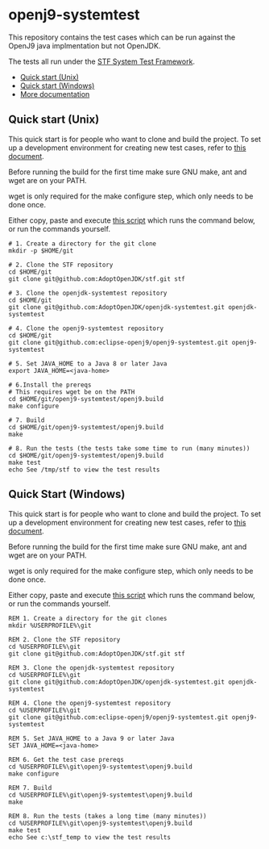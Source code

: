 <!--
Copyright (c) 2017, 2021 IBM Corp. and others

This program and the accompanying materials are made available under
the terms of the Eclipse Public License 2.0 which accompanies this
distribution and is available at https://www.eclipse.org/legal/epl-2.0/
or the Apache License, Version 2.0 which accompanies this distribution and
is available at https://www.apache.org/licenses/LICENSE-2.0.

This Source Code may also be made available under the following
Secondary Licenses when the conditions for such availability set
forth in the Eclipse Public License, v. 2.0 are satisfied: GNU
General Public License, version 2 with the GNU Classpath
Exception [1] and GNU General Public License, version 2 with the
OpenJDK Assembly Exception [2].

[1] https://www.gnu.org/software/classpath/license.html
[2] http://openjdk.java.net/legal/assembly-exception.html

SPDX-License-Identifier: EPL-2.0 OR Apache-2.0 OR GPL-2.0 WITH Classpath-exception-2.0 OR LicenseRef-GPL-2.0 WITH Assembly-exception
-->
# openj9-systemtest

This repository contains the test cases which can be run against the OpenJ9
java implmentation but not OpenJDK.

The tests all run under the [STF System Test Framework](https://github.com/AdoptOpenJDK/stf).

* [Quick start (Unix)](#unix)
* [Quick start (Windows)](#windows)
* [More documentation](openj9.build/docs/build.md)

<a name="unix"></a>
## Quick start (Unix)

This quick start is for people who want to clone and build the
project.  To set up a development environment for creating new test
cases, refer to [this document](openj9.build/docs/build.md).

Before running the build for the first time make sure GNU make, ant
and wget are on your PATH.

wget is only required for the make configure step, which only needs
to be done once.

Either copy, paste and execute [this script](openj9.build/scripts/openj9-systemtest-clone-make.sh)
which runs the command below, or run the commands yourself.

```shell
# 1. Create a directory for the git clone
mkdir -p $HOME/git

# 2. Clone the STF repository
cd $HOME/git
git clone git@github.com:AdoptOpenJDK/stf.git stf

# 3. Clone the openjdk-systemtest repository
cd $HOME/git
git clone git@github.com:AdoptOpenJDK/openjdk-systemtest.git openjdk-systemtest

# 4. Clone the openj9-systemtest repository
cd $HOME/git
git clone git@github.com:eclipse-openj9/openj9-systemtest.git openj9-systemtest

# 5. Set JAVA_HOME to a Java 8 or later Java
export JAVA_HOME=<java-home>

# 6.Install the prereqs
# This requires wget be on the PATH
cd $HOME/git/openj9-systemtest/openj9.build
make configure

# 7. Build
cd $HOME/git/openj9-systemtest/openj9.build
make

# 8. Run the tests (the tests take some time to run (many minutes))
cd $HOME/git/openj9-systemtest/openj9.build
make test
echo See /tmp/stf to view the test results
```

<a name="windows"></a>
## Quick Start (Windows)

This quick start is for people who want to clone and build the
project.  To set up a development environment for creating new test
cases, refer to [this document](openj9.build/docs/build.md).

Before running the build for the first time make sure GNU make, ant
and wget are on your PATH.

wget is only required for the make configure step, which only needs
to be done once.

Either copy, paste and execute [this
script](openj9.build/scripts/openj9-systemtest-clone-make.bat) which
runs the command below, or run the commands yourself.

```dos
REM 1. Create a directory for the git clones
mkdir %USERPROFILE%\git

REM 2. Clone the STF repository
cd %USERPROFILE%\git
git clone git@github.com:AdoptOpenJDK/stf.git stf

REM 3. Clone the openjdk-systemtest repository
cd %USERPROFILE%\git
git clone git@github.com:AdoptOpenJDK/openjdk-systemtest.git openjdk-systemtest

REM 4. Clone the openj9-systemtest repository
cd %USERPROFILE%\git
git clone git@github.com:eclipse-openj9/openj9-systemtest.git openj9-systemtest

REM 5. Set JAVA_HOME to a Java 9 or later Java
SET JAVA_HOME=<java-home>

REM 6. Get the test case prereqs
cd %USERPROFILE%\git\openj9-systemtest\openj9.build
make configure

REM 7. Build
cd %USERPROFILE%\git\openj9-systemtest\openj9.build
make

REM 8. Run the tests (takes a long time (many minutes))
cd %USERPROFILE%\git\openj9-systemtest\openj9.build
make test
echo See c:\stf_temp to view the test results
```

